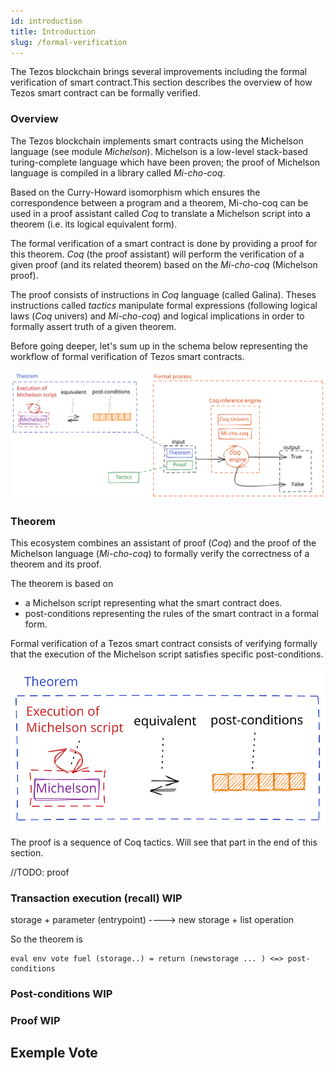 ```yaml
---
id: introduction
title: Introduction
slug: /formal-verification
---
```



The Tezos blockchain brings several improvements including the formal verification of smart contract.This section describes the overview of how Tezos smart contract can be formally verified.

### Overview

The Tezos blockchain implements smart contracts using the Michelson language (see module _Michelson_). Michelson is a low-level stack-based turing-complete language which have been proven; the proof of Michelson language is compiled in a library called *Mi-cho-coq*. 

Based on the Curry-Howard isomorphism which ensures the correspondence between a program and a theorem, Mi-cho-coq can be used in a proof assistant called *Coq* to translate a Michelson script into a theorem (i.e. its logical equivalent form). 

The formal verification of a smart contract is done by providing a proof for this theorem. *Coq* (the proof assistant) will perform the verification of a given proof (and its related theorem) based on the *Mi-cho-coq* (Michelson proof).

The proof consists of instructions in _Coq_ language (called Galina). Theses instructions called _tactics_ manipulate formal expressions (following logical laws (_Coq_ univers) and _Mi-cho-coq_) and logical implications in order to formally assert truth of a given theorem.

Before going deeper, let's sum up in the schema below representing the workflow of formal verification of Tezos smart contracts.

![](../../static/img/FormalVerification_overview.svg)

### Theorem

This ecosystem combines an assistant of proof (*Coq*) and the proof of the Michelson language (*Mi-cho-coq*) to formally verify the correctness of a theorem and its proof.

The theorem is based on 
- a Michelson script representing what the smart contract does.
- post-conditions representing the rules of the smart contract in a formal form.

Formal verification of a Tezos smart contract consists of verifying formally that the execution of the Michelson script satisfies specific post-conditions.

![](../../static/img/FormalVerification_theorem.svg)

The proof is a sequence of Coq tactics. Will see that part in the end of this section.

//TODO: proof

### Transaction execution (recall) WIP

storage + parameter (entrypoint) ----> new storage + list operation

So the theorem is

```
eval env vote fuel (storage..) = return (newstorage ... ) <=> post-conditions
```

### Post-conditions WIP

### Proof WIP


## Exemple Vote



